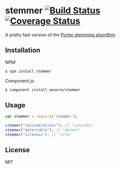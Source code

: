 # stemmer [![Build Status](https://travis-ci.org/wooorm/stemmer.svg?branch=master)](https://travis-ci.org/wooorm/stemmer) [![Coverage Status](https://img.shields.io/coveralls/wooorm/stemmer.svg)](https://coveralls.io/r/wooorm/stemmer?branch=master)

A pretty fast version of the [Porter stemming algorithm](http://tartarus.org/martin/PorterStemmer/).

## Installation

NPM:
```sh
$ npm install stemmer
```

Component.js:
```sh
$ component install wooorm/stemmer
```

## Usage

```js
var stemmer = require('stemmer');

stemmer("considerations"); // "consider"
stemmer("detestable"); // "detest"
stemmer("vileness"); // "vile"
```

## License

  MIT
